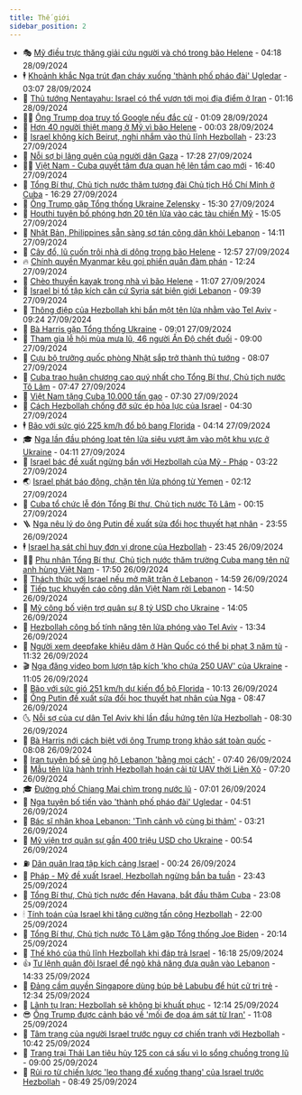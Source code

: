 ```yaml
---
title: Thế giới
sidebar_position: 2
---
```


<!-- vnexpress-the-gioi:START -->
- 🎭 [Mỹ điều trực thăng giải cứu người và chó trong bão Helene](https://vnexpress.net/my-dieu-truc-thang-giai-cuu-nguoi-va-cho-trong-bao-helene-4797987.html) - 04:18 28/09/2024
- 🕴 [Khoảnh khắc Nga trút đạn cháy xuống &#39;thành phố pháo đài&#39; Ugledar](https://vnexpress.net/khoanh-khac-nga-trut-dan-chay-xuong-thanh-pho-phao-dai-ugledar-4797966.html) - 03:07 28/09/2024
- 🤭 [Thủ tướng Nentayahu: Israel có thể vươn tới mọi địa điểm ở Iran](https://vnexpress.net/thu-tuong-nentayahu-israel-co-the-vuon-toi-moi-dia-diem-o-iran-4797885.html) - 01:16 28/09/2024
- 🧑‍💻 [Ông Trump dọa truy tố Google nếu đắc cử](https://vnexpress.net/ong-trump-doa-truy-to-google-neu-dac-cu-4797915.html) - 01:09 28/09/2024
- 🦏 [Hơn 40 người thiệt mạng ở Mỹ vì bão Helene](https://vnexpress.net/hon-40-nguoi-thiet-mang-o-my-vi-bao-helene-4797913.html) - 00:03 28/09/2024
- 🦒 [Israel không kích Beirut, nghi nhắm vào thủ lĩnh Hezbollah](https://vnexpress.net/israel-khong-kich-beirut-nghi-nham-vao-thu-linh-hezbollah-4797911.html) - 23:23 27/09/2024
- 🌈 [Nỗi sợ bị lãng quên của người dân Gaza](https://vnexpress.net/noi-so-bi-lang-quen-cua-nguoi-dan-gaza-4796635.html) - 17:28 27/09/2024
- 🧑‍🏫 [Việt Nam - Cuba quyết tâm đưa quan hệ lên tầm cao mới](https://vnexpress.net/viet-nam-cuba-quyet-tam-dua-quan-he-len-tam-cao-moi-4797874.html) - 16:40 27/09/2024
- 🐲 [Tổng Bí thư, Chủ tịch nước thăm tượng đài Chủ tịch Hồ Chí Minh ở Cuba](https://vnexpress.net/tong-bi-thu-chu-tich-nuoc-tham-tuong-dai-chu-tich-ho-chi-minh-o-cuba-4797889.html) - 16:29 27/09/2024
- 🦒 [Ông Trump gặp Tổng thống Ukraine Zelensky](https://vnexpress.net/ong-trump-gap-tong-thong-ukraine-zelensky-4797890.html) - 15:30 27/09/2024
- 🐻 [Houthi tuyên bố phóng hơn 20 tên lửa vào các tàu chiến Mỹ](https://vnexpress.net/houthi-tuyen-bo-phong-hon-20-ten-lua-vao-cac-tau-chien-my-4797882.html) - 15:05 27/09/2024
- 🚀 [Nhật Bản, Philippines sẵn sàng sơ tán công dân khỏi Lebanon](https://vnexpress.net/nhat-ban-philippines-san-sang-so-tan-cong-dan-khoi-lebanon-4797867.html) - 14:11 27/09/2024
- 🥰 [Cây đổ, lũ cuốn trôi nhà di dộng trong bão Helene](https://vnexpress.net/cay-do-lu-cuon-troi-nha-di-dong-trong-bao-helene-4797847.html) - 12:57 27/09/2024
- 🔥 [Chính quyền Myanmar kêu gọi phiến quân đàm phán](https://vnexpress.net/chinh-quyen-myanmar-keu-goi-phien-quan-dam-phan-4797817.html) - 12:24 27/09/2024
- 🥳 [Chèo thuyền kayak trong nhà vì bão Helene](https://vnexpress.net/cheo-thuyen-kayak-trong-nha-vi-bao-helene-4797822.html) - 11:07 27/09/2024
- 💼 [Israel bị tố tập kích căn cứ Syria sát biên giới Lebanon](https://vnexpress.net/israel-bi-to-tap-kich-can-cu-syria-sat-bien-gioi-lebanon-4797793.html) - 09:39 27/09/2024
- 🤡 [Thông điệp của Hezbollah khi bắn một tên lửa nhằm vào Tel Aviv](https://vnexpress.net/thong-diep-cua-hezbollah-khi-ban-mot-ten-lua-nham-vao-tel-aviv-4797572.html) - 09:24 27/09/2024
- 🌁 [Bà Harris gặp Tổng thống Ukraine](https://vnexpress.net/ba-harris-gap-tong-thong-ukraine-4797524.html) - 09:01 27/09/2024
- 🤩 [Tham gia lễ hội mùa mưa lũ, 46 người Ấn Độ chết đuối](https://vnexpress.net/tham-gia-le-hoi-mua-mua-lu-46-nguoi-an-do-chet-duoi-4797639.html) - 09:00 27/09/2024
- 🎉 [Cựu bộ trưởng quốc phòng Nhật sắp trở thành thủ tướng](https://vnexpress.net/cuu-bo-truong-quoc-phong-nhat-sap-tro-thanh-thu-tuong-4797719.html) - 08:07 27/09/2024
- 🎉 [Cuba trao huân chương cao quý nhất cho Tổng Bí thư, Chủ tịch nước Tô Lâm](https://vnexpress.net/cuba-trao-huan-chuong-cao-quy-nhat-cho-tong-bi-thu-chu-tich-nuoc-to-lam-4797554.html) - 07:47 27/09/2024
- 🌁 [Việt Nam tặng Cuba 10.000 tấn gạo](https://vnexpress.net/viet-nam-tang-cuba-10-000-tan-gao-4797713.html) - 07:30 27/09/2024
- 🌊 [Cách Hezbollah chống đỡ sức ép hỏa lực của Israel](https://vnexpress.net/cach-hezbollah-chong-do-suc-ep-hoa-luc-cua-israel-4797166.html) - 04:30 27/09/2024
- 🕴 [Bão với sức gió 225 km/h đổ bộ bang Florida](https://vnexpress.net/bao-voi-suc-gio-225-km-h-do-bo-bang-florida-4797614.html) - 04:14 27/09/2024
- 🎓 [Nga lần đầu phóng loạt tên lửa siêu vượt âm vào một khu vực ở Ukraine](https://vnexpress.net/nga-lan-dau-phong-loat-ten-lua-sieu-vuot-am-vao-mot-khu-vuc-o-ukraine-4797619.html) - 04:11 27/09/2024
- 🦩 [Israel bác đề xuất ngừng bắn với Hezbollah của Mỹ - Pháp](https://vnexpress.net/israel-bac-de-xuat-ngung-ban-voi-hezbollah-cua-my-phap-4797566.html) - 03:22 27/09/2024
- 🌏 [Israel phát báo động, chặn tên lửa phóng từ Yemen](https://vnexpress.net/israel-phat-bao-dong-chan-ten-lua-phong-tu-yemen-4797526.html) - 02:12 27/09/2024
- 🌋 [Cuba tổ chức lễ đón Tổng Bí thư, Chủ tịch nước Tô Lâm](https://vnexpress.net/cuba-to-chuc-le-don-tong-bi-thu-chu-tich-nuoc-to-lam-4797527.html) - 00:15 27/09/2024
- 🪜 [Nga nêu lý do ông Putin đề xuất sửa đổi học thuyết hạt nhân](https://vnexpress.net/nga-neu-ly-do-ong-putin-de-xuat-sua-doi-hoc-thuyet-hat-nhan-4797521.html) - 23:55 26/09/2024
- 🕴 [Israel hạ sát chỉ huy đơn vị drone của Hezbollah](https://vnexpress.net/israel-ha-sat-chi-huy-don-vi-drone-cua-hezbollah-4797518.html) - 23:45 26/09/2024
- 🧑‍🏫 [Phu nhân Tổng Bí thư, Chủ tịch nước thăm trường Cuba mang tên nữ anh hùng Việt Nam](https://vnexpress.net/phu-nhan-tong-bi-thu-chu-tich-nuoc-tham-truong-cuba-mang-ten-nu-anh-hung-viet-nam-4797502.html) - 17:50 26/09/2024
- 🌮 [Thách thức với Israel nếu mở mặt trận ở Lebanon](https://vnexpress.net/thach-thuc-voi-israel-neu-mo-mat-tran-o-lebanon-4796688.html) - 14:59 26/09/2024
- 🚦 [Tiếp tục khuyến cáo công dân Việt Nam rời Lebanon](https://vnexpress.net/tiep-tuc-khuyen-cao-cong-dan-viet-nam-roi-lebanon-4797486.html) - 14:50 26/09/2024
- 💫 [Mỹ công bố viện trợ quân sự 8 tỷ USD cho Ukraine](https://vnexpress.net/my-cong-bo-vien-tro-quan-su-8-ty-usd-cho-ukraine-4797475.html) - 14:05 26/09/2024
- 🤡 [Hezbollah công bố tính năng tên lửa phóng vào Tel Aviv](https://vnexpress.net/hezbollah-cong-bo-tinh-nang-ten-lua-phong-vao-tel-aviv-4797354.html) - 13:34 26/09/2024
- 🦣 [Người xem deepfake khiêu dâm ở Hàn Quốc có thể bị phạt 3 năm tù](https://vnexpress.net/nguoi-xem-deepfake-khieu-dam-o-han-quoc-co-the-bi-phat-3-nam-tu-4797445.html) - 11:32 26/09/2024
- 🎬 [Nga đăng video bom lượn tập kích &#39;kho chứa 250 UAV&#39; của Ukraine](https://vnexpress.net/nga-dang-video-bom-luon-tap-kich-kho-chua-250-uav-cua-ukraine-4797428.html) - 11:05 26/09/2024
- 🎉 [Bão với sức gió 251 km/h dự kiến đổ bộ Florida](https://vnexpress.net/bao-voi-suc-gio-251-km-h-du-kien-do-bo-florida-4797362.html) - 10:13 26/09/2024
- 🎡 [Ông Putin đề xuất sửa đổi học thuyết hạt nhân của Nga](https://vnexpress.net/ong-putin-de-xuat-sua-doi-hoc-thuyet-hat-nhan-cua-nga-4797213.html) - 08:47 26/09/2024
- 🌜 [Nỗi sợ của cư dân Tel Aviv khi lần đầu hứng tên lửa Hezbollah](https://vnexpress.net/noi-so-cua-cu-dan-tel-aviv-khi-lan-dau-hung-ten-lua-hezbollah-4797154.html) - 08:30 26/09/2024
- 🎡 [Bà Harris nới cách biệt với ông Trump trong khảo sát toàn quốc](https://vnexpress.net/ba-harris-noi-cach-biet-voi-ong-trump-trong-khao-sat-toan-quoc-4797116.html) - 08:08 26/09/2024
- 🤗 [Iran tuyên bố sẽ ủng hộ Lebanon &#39;bằng mọi cách&#39;](https://vnexpress.net/iran-tuyen-bo-se-ung-ho-lebanon-bang-moi-cach-4797108.html) - 07:40 26/09/2024
- 🦩 [Mẫu tên lửa hành trình Hezbollah hoán cải từ UAV thời Liên Xô](https://vnexpress.net/mau-ten-lua-hanh-trinh-hezbollah-hoan-cai-tu-uav-thoi-lien-xo-4796282.html) - 07:20 26/09/2024
- 🎓 [Đường phố Chiang Mai chìm trong nước lũ](https://vnexpress.net/duong-pho-chiang-mai-chim-trong-nuoc-lu-4797200.html) - 07:01 26/09/2024
- 🌁 [Nga tuyên bố tiến vào &#39;thành phố pháo đài&#39; Ugledar](https://vnexpress.net/nga-tuyen-bo-tien-vao-thanh-pho-phao-dai-ugledar-4797221.html) - 04:51 26/09/2024
- 🤩 [Bác sĩ nhãn khoa Lebanon: &#39;Tình cảnh vô cùng bi thảm&#39;](https://vnexpress.net/bac-si-nhan-khoa-lebanon-tinh-canh-vo-cung-bi-tham-4797124.html) - 03:21 26/09/2024
- 👹 [Mỹ viện trợ quân sự gần 400 triệu USD cho Ukraine](https://vnexpress.net/my-vien-tro-quan-su-gan-400-trieu-usd-cho-ukraine-4797109.html) - 00:54 26/09/2024
- ⛽️ [Dân quân Iraq tập kích cảng Israel](https://vnexpress.net/dan-quan-iraq-tap-kich-cang-israel-4797095.html) - 00:24 26/09/2024
- 🚀 [Pháp - Mỹ đề xuất Israel, Hezbollah ngừng bắn ba tuần](https://vnexpress.net/phap-my-de-xuat-israel-hezbollah-ngung-ban-ba-tuan-4797093.html) - 23:43 25/09/2024
- 🎡 [Tổng Bí thư, Chủ tịch nước đến Havana, bắt đầu thăm Cuba](https://vnexpress.net/tong-bi-thu-chu-tich-nuoc-den-havana-bat-dau-tham-cuba-4797047.html) - 23:08 25/09/2024
- 🕯 [Tính toán của Israel khi tăng cường tấn công Hezbollah](https://vnexpress.net/tinh-toan-cua-israel-khi-tang-cuong-tan-cong-hezbollah-4796741.html) - 22:00 25/09/2024
- 🐻 [Tổng Bí thư, Chủ tịch nước Tô Lâm gặp Tổng thống Joe Biden](https://vnexpress.net/tong-bi-thu-chu-tich-nuoc-to-lam-gap-tong-thong-joe-biden-4797085.html) - 20:14 25/09/2024
- 🚦 [Thế khó của thủ lĩnh Hezbollah khi đáp trả Israel](https://vnexpress.net/the-kho-cua-thu-linh-hezbollah-khi-dap-tra-israel-4796243.html) - 16:18 25/09/2024
- 👍 [Tư lệnh quân đội Israel để ngỏ khả năng đưa quân vào Lebanon](https://vnexpress.net/tu-lenh-quan-doi-israel-de-ngo-kha-nang-dua-quan-vao-lebanon-4797055.html) - 14:33 25/09/2024
- 🚀 [Đảng cầm quyền Singapore dùng búp bê Labubu để hút cử tri trẻ](https://vnexpress.net/dang-cam-quyen-singapore-dung-bup-be-labubu-de-hut-cu-tri-tre-4797039.html) - 12:34 25/09/2024
- 🌮 [Lãnh tụ Iran: Hezbollah sẽ không bị khuất phục](https://vnexpress.net/lanh-tu-iran-hezbollah-se-khong-bi-khuat-phuc-4797033.html) - 12:14 25/09/2024
- 😎 [Ông Trump được cảnh báo về &#39;mối đe dọa ám sát từ Iran&#39;](https://vnexpress.net/ong-trump-duoc-canh-bao-ve-moi-de-doa-am-sat-tu-iran-4796911.html) - 11:08 25/09/2024
- 🐲 [Tâm trạng của người Israel trước nguy cơ chiến tranh với Hezbollah](https://vnexpress.net/tam-trang-cua-nguoi-israel-truoc-nguy-co-chien-tranh-voi-hezbollah-4796277.html) - 10:42 25/09/2024
- 💫 [Trang trại Thái Lan tiêu hủy 125 con cá sấu vì lo sổng chuồng trong lũ](https://vnexpress.net/trang-trai-thai-lan-tieu-huy-125-con-ca-sau-vi-lo-song-chuong-trong-lu-4796904.html) - 09:00 25/09/2024
- 👀 [Rủi ro từ chiến lược &#39;leo thang để xuống thang&#39; của Israel trước Hezbollah](https://vnexpress.net/rui-ro-tu-chien-luoc-leo-thang-de-xuong-thang-cua-israel-truoc-hezbollah-4796260.html) - 08:49 25/09/2024<!-- vnexpress-the-gioi:END -->